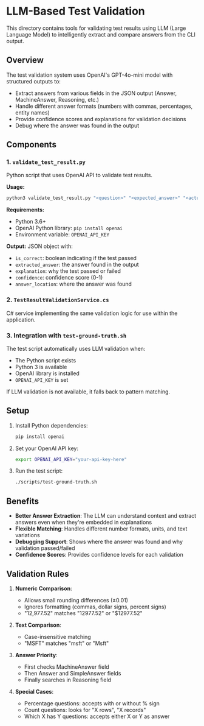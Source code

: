 # LLM-Based Test Validation

This directory contains tools for validating test results using LLM (Large Language Model) to intelligently extract and compare answers from the CLI output.

## Overview

The test validation system uses OpenAI's GPT-4o-mini model with structured outputs to:
- Extract answers from various fields in the JSON output (Answer, MachineAnswer, Reasoning, etc.)
- Handle different answer formats (numbers with commas, percentages, entity names)
- Provide confidence scores and explanations for validation decisions
- Debug where the answer was found in the output

## Components

### 1. `validate_test_result.py`
Python script that uses OpenAI API to validate test results.

**Usage:**
```bash
python3 validate_test_result.py "<question>" "<expected_answer>" "<actual_output>"
```

**Requirements:**
- Python 3.6+
- OpenAI Python library: `pip install openai`
- Environment variable: `OPENAI_API_KEY`

**Output:**
JSON object with:
- `is_correct`: boolean indicating if the test passed
- `extracted_answer`: the answer found in the output
- `explanation`: why the test passed or failed
- `confidence`: confidence score (0-1)
- `answer_location`: where the answer was found

### 2. `TestResultValidationService.cs`
C# service implementing the same validation logic for use within the application.

### 3. Integration with `test-ground-truth.sh`
The test script automatically uses LLM validation when:
- The Python script exists
- Python 3 is available
- OpenAI library is installed
- `OPENAI_API_KEY` is set

If LLM validation is not available, it falls back to pattern matching.

## Setup

1. Install Python dependencies:
   ```bash
   pip install openai
   ```

2. Set your OpenAI API key:
   ```bash
   export OPENAI_API_KEY="your-api-key-here"
   ```

3. Run the test script:
   ```bash
   ./scripts/test-ground-truth.sh
   ```

## Benefits

- **Better Answer Extraction**: The LLM can understand context and extract answers even when they're embedded in explanations
- **Flexible Matching**: Handles different number formats, units, and text variations
- **Debugging Support**: Shows where the answer was found and why validation passed/failed
- **Confidence Scores**: Provides confidence levels for each validation

## Validation Rules

1. **Numeric Comparison**:
   - Allows small rounding differences (±0.01)
   - Ignores formatting (commas, dollar signs, percent signs)
   - "12,977.52" matches "12977.52" or "$12977.52"

2. **Text Comparison**:
   - Case-insensitive matching
   - "MSFT" matches "msft" or "Msft"

3. **Answer Priority**:
   - First checks MachineAnswer field
   - Then Answer and SimpleAnswer fields
   - Finally searches in Reasoning field

4. **Special Cases**:
   - Percentage questions: accepts with or without % sign
   - Count questions: looks for "X rows", "X records"
   - Which X has Y questions: accepts either X or Y as answer